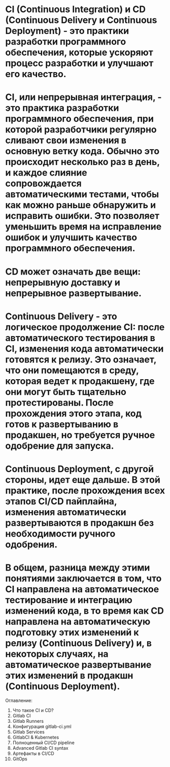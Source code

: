 # CI (Continuous Integration) и CD (Continuous Delivery и Continuous Deployment) - это практики разработки программного обеспечения, которые ускоряют процесс разработки и улучшают его качество.

# CI, или непрерывная интеграция, - это практика разработки программного обеспечения, при которой разработчики регулярно сливают свои изменения в основную ветку кода. Обычно это происходит несколько раз в день, и каждое слияние сопровождается автоматическими тестами, чтобы как можно раньше обнаружить и исправить ошибки. Это позволяет уменьшить время на исправление ошибок и улучшить качество программного обеспечения.

# CD может означать две вещи: непрерывную доставку и непрерывное развертывание.

# Continuous Delivery - это логическое продолжение CI: после автоматического тестирования в CI, изменения кода автоматически готовятся к релизу. Это означает, что они помещаются в среду, которая ведет к продакшену, где они могут быть тщательно протестированы. После прохождения этого этапа, код готов к развертыванию в продакшен, но требуется ручное одобрение для запуска.

# Continuous Deployment, с другой стороны, идет еще дальше. В этой практике, после прохождения всех этапов CI/CD пайплайна, изменения автоматически развертываются в продакшн без необходимости ручного одобрения.

# В общем, разница между этими понятиями заключается в том, что CI направлена на автоматическое тестирование и интеграцию изменений кода, в то время как CD направлена на автоматическую подготовку этих изменений к релизу (Continuous Delivery) и, в некоторых случаях, на автоматическое развертывание этих изменений в продакшн (Continuous Deployment).

Оглавление:
1. Что такое CI и CD?
2. Gitlab CI
3. Gitlab Runners
4. Конфигурация gitlab-ci.yml
5. Gitlab Services
6. GitlabCI & Kubernetes
7. Полноценный CI/CD pipeline
8. Advanced Gitlab CI syntax
9. Артефакты в CI/CD
10. GitOps
